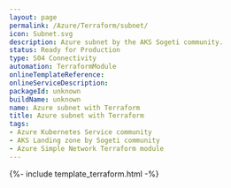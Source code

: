 ```yaml
---
layout: page
permalink: /Azure/Terraform/subnet/
icon: Subnet.svg
description: Azure subnet by the AKS Sogeti community.
status: Ready for Production
type: S04 Connectivity
automation: TerraformModule
onlineTemplateReference: 
onlineServiceDescription: 
packageId: unknown
buildName: unknown
name: Azure subnet with Terraform
title: Azure subnet with Terraform
tags:
- Azure Kubernetes Service community
- AKS Landing zone by Sogeti community
- Azure Simple Network Terraform module
---
```


{%- include template_terraform.html -%}
